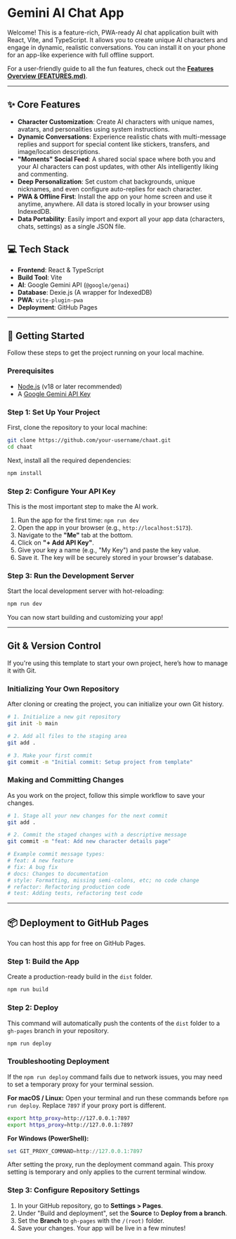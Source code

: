 # Gemini AI Chat App

Welcome! This is a feature-rich, PWA-ready AI chat application built with React, Vite, and TypeScript. It allows you to create unique AI characters and engage in dynamic, realistic conversations. You can install it on your phone for an app-like experience with full offline support.

For a user-friendly guide to all the fun features, check out the [**Features Overview (FEATURES.md)**](./FEATURES.md).

---

## ✨ Core Features

*   **Character Customization**: Create AI characters with unique names, avatars, and personalities using system instructions.
*   **Dynamic Conversations**: Experience realistic chats with multi-message replies and support for special content like stickers, transfers, and image/location descriptions.
*   **"Moments" Social Feed**: A shared social space where both you and your AI characters can post updates, with other AIs intelligently liking and commenting.
*   **Deep Personalization**: Set custom chat backgrounds, unique nicknames, and even configure auto-replies for each character.
*   **PWA & Offline First**: Install the app on your home screen and use it anytime, anywhere. All data is stored locally in your browser using IndexedDB.
*   **Data Portability**: Easily import and export all your app data (characters, chats, settings) as a single JSON file.

## 💻 Tech Stack

*   **Frontend**: React & TypeScript
*   **Build Tool**: Vite
*   **AI**: Google Gemini API (`@google/genai`)
*   **Database**: Dexie.js (A wrapper for IndexedDB)
*   **PWA**: `vite-plugin-pwa`
*   **Deployment**: GitHub Pages

---

## 🚀 Getting Started

Follow these steps to get the project running on your local machine.

### Prerequisites

*   [Node.js](https://nodejs.org/) (v18 or later recommended)
*   A [Google Gemini API Key](https://ai.google.dev/gemini-api/docs/api-key)

### Step 1: Set Up Your Project

First, clone the repository to your local machine:

```bash
git clone https://github.com/your-username/chaat.git
cd chaat
```

Next, install all the required dependencies:

```bash
npm install
```

### Step 2: Configure Your API Key

This is the most important step to make the AI work.

1.  Run the app for the first time: `npm run dev`
2.  Open the app in your browser (e.g., `http://localhost:5173`).
3.  Navigate to the **"Me"** tab at the bottom.
4.  Click on **"+ Add API Key"**.
5.  Give your key a name (e.g., "My Key") and paste the key value.
6.  Save it. The key will be securely stored in your browser's database.

### Step 3: Run the Development Server

Start the local development server with hot-reloading:

```bash
npm run dev
```

You can now start building and customizing your app!

---

##  Git & Version Control

If you're using this template to start your own project, here’s how to manage it with Git.

### Initializing Your Own Repository

After cloning or creating the project, you can initialize your own Git history.

```bash
# 1. Initialize a new git repository
git init -b main

# 2. Add all files to the staging area
git add .

# 3. Make your first commit
git commit -m "Initial commit: Setup project from template"
```

### Making and Committing Changes

As you work on the project, follow this simple workflow to save your changes.

```bash
# 1. Stage all your new changes for the next commit
git add .

# 2. Commit the staged changes with a descriptive message
git commit -m "feat: Add new character details page"

# Example commit message types:
# feat: A new feature
# fix: A bug fix
# docs: Changes to documentation
# style: Formatting, missing semi-colons, etc; no code change
# refactor: Refactoring production code
# test: Adding tests, refactoring test code
```

---

## 📦 Deployment to GitHub Pages

You can host this app for free on GitHub Pages.

### Step 1: Build the App

Create a production-ready build in the `dist` folder.

```bash
npm run build
```

### Step 2: Deploy

This command will automatically push the contents of the `dist` folder to a `gh-pages` branch in your repository.

```bash
npm run deploy
```

### Troubleshooting Deployment

If the `npm run deploy` command fails due to network issues, you may need to set a temporary proxy for your terminal session.

**For macOS / Linux:**
Open your terminal and run these commands before `npm run deploy`. Replace `7897` if your proxy port is different.
```bash
export http_proxy=http://127.0.0.1:7897
export https_proxy=http://127.0.0.1:7897
```

**For Windows (PowerShell):**


```powershell
set GIT_PROXY_COMMAND=http://127.0.0.1:7897
```

After setting the proxy, run the deployment command again. This proxy setting is temporary and only applies to the current terminal window.

### Step 3: Configure Repository Settings

1.  In your GitHub repository, go to **Settings > Pages**.
2.  Under "Build and deployment", set the **Source** to **Deploy from a branch**.
3.  Set the **Branch** to `gh-pages` with the `/(root)` folder.
4.  Save your changes. Your app will be live in a few minutes!